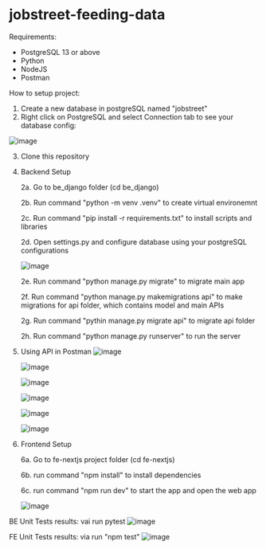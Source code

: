 # jobstreet-feeding-data

Requirements:
- PostgreSQL 13 or above
- Python
- NodeJS
- Postman

How to setup project:
1. Create a new database in postgreSQL named "jobstreet"
2. Right click on PostgreSQL and select Connection tab to see your database config:

![image](https://github.com/user-attachments/assets/ae466e00-35fa-4f90-8a82-99eac9c238d8)

3. Clone this repository
4. Backend Setup

   2a. Go to be_django folder (cd be_django)

   2b. Run command "python -m venv .venv" to create virtual environemnt

   2c. Run command "pip install -r requirements.txt" to install scripts and libraries

   2d. Open settings.py and configure database using your postgreSQL configurations

   ![image](https://github.com/user-attachments/assets/c8d257d5-1a1a-4072-9a27-4367650b3ac8)

   2e. Run command "python manage.py migrate" to migrate main app

   2f. Run command "python manage.py makemigrations api" to make migrations for api folder, which contains model and main APIs 

   2g. Run command "pythin manage.py migrate api" to migrate api folder

   2h. Run command "python manage.py runserver" to run the server

5. Using API in Postman
   ![image](https://github.com/user-attachments/assets/6827fadf-c626-4695-8901-36ff5ea1fb42)

   ![image](https://github.com/user-attachments/assets/6d56198b-1d40-412a-89a3-d380901dc3f5)

   ![image](https://github.com/user-attachments/assets/9e0b8ec3-4c21-44f5-9a1f-6ab63b57e45a)

   ![image](https://github.com/user-attachments/assets/fdff55f2-0a99-49fa-8aba-627c292227da)

   ![image](https://github.com/user-attachments/assets/f585bf50-8482-4def-823c-5e7fdfe6fb2e)

   ![image](https://github.com/user-attachments/assets/f871b003-0b93-43e4-bc7f-250b952cd5b0)

6. Frontend Setup

   6a. Go to fe-nextjs project folder (cd fe-nextjs)

   6b. run command "npm install" to install dependencies

   6c. run command "npm run dev" to start the app and open the web app

   ![image](https://github.com/user-attachments/assets/85d73abe-4672-4d23-8af4-9e6ac80eba3b)

BE Unit Tests results:
vai run pytest
![image](https://github.com/user-attachments/assets/77587881-4e13-46f9-8303-167183c3e837)

FE Unit Tests results:
via run "npm test"
![image](https://github.com/user-attachments/assets/a2cd64a4-8e3b-453a-b48c-810490c9c321)



